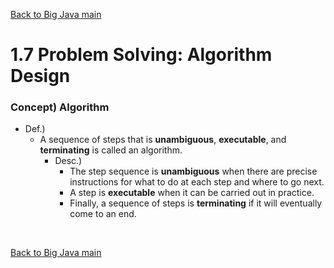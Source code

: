 [Back to Big Java main](../../main.md)

# 1.7 Problem Solving: Algorithm Design
### Concept) Algorithm
- Def.)
  - A sequence of steps that is **unambiguous**, **executable**, and **terminating** is called an algorithm.
    - Desc.)
      - The step sequence is **unambiguous** when there are precise instructions for what to do at each step and where to go next. 
      - A step is **executable** when it can be carried out in practice. 
      - Finally, a sequence of steps is **terminating** if it will eventually come to an end.



<br>

[Back to Big Java main](../../main.md)